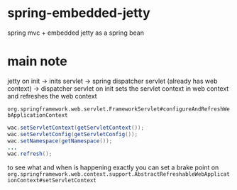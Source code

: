# spring-embedded-jetty
spring mvc + embedded jetty as a spring bean 

# main note

jetty on init -> inits servlet -> spring dispatcher servlet (already has web context) -> dispatcher servlet on init sets the servlet context in web context and refreshes the web context

`org.springframework.web.servlet.FrameworkServlet#configureAndRefreshWebApplicationContext`
```java
wac.setServletContext(getServletContext());
wac.setServletConfig(getServletConfig());
wac.setNamespace(getNamespace());
...
wac.refresh();
```

to see what and when is happening exactly you can set a brake point on
`org.springframework.web.context.support.AbstractRefreshableWebApplicationContext#setServletContext`
